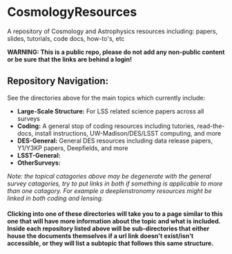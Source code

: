 # CosmologyResources

A repository of Cosmology and Astrophysics resources including: papers, slides, tutorials, code docs, how-to's, etc

**WARNING: This is a public repo, please do not add any non-public content or be sure that the links are behind a login!**

## Repository Navigation: 
See the directories above for the main topics which currently include:
- **Large-Scale Structure:** For LSS related science papers across all surveys
- **Coding:** A general stop of coding resources including tutories, read-the-docs, install instructions, UW-Madison/DES/LSST computing, and more
- **DES-General:** General DES resources including data release papers, Y1/Y3KP papers, Deepfields, and more
- **LSST-General:** 
- **OtherSurveys:** 

_Note: the topical catagories above may be degenerate with the general survey catagories, try to put links in both if something is applicable to more than one catagory. For example a deeplenstronomy resources might be linked in both coding and lensing._

#### Clicking into one of these directories will take you to a page similar to this one that will have more information about the topic and what is included. Inside each repository listed above will be sub-directories that either house the documents themselves if a url link doesn't exist/isn't accessible, or they will list a subtopic that follows this same structure. 
